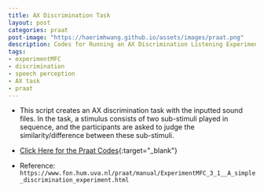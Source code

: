 ```yaml
---
title: AX Discrimination Task
layout: post
categories: praat
post-image: "https://haerimhwang.github.io/assets/images/praat.png"
description: Codes for Running an AX Discrimination Listening Experiment
tags:
- experimentMFC 
- discrimination 
- speech perception
- AX task
- praat
---
```


* This script creates an AX discrimination task with the inputted sound files. In the task, a stimulus consists of two sub-stimuli played in sequence, and the participants are asked to judge the similarity/difference between these sub-stimuli.  
      
    
* [Click Here for the Praat Codes](https://haerimhwang.github.io/assets/praatcodes/AX.txt){:target="_blank"} 
      
    
* Reference:  
  `https://www.fon.hum.uva.nl/praat/manual/ExperimentMFC_3_1__A_simple_discrimination_experiment.html`
